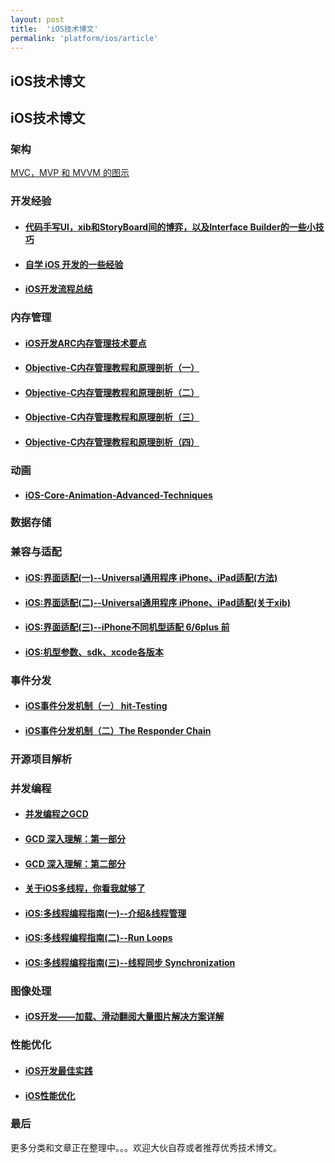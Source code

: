 ```yaml
---
layout: post
title:  'iOS技术博文'
permalink: 'platform/ios/article'
---
```


## iOS技术博文
## iOS技术博文

### 架构
[MVC，MVP 和 MVVM 的图示](http://www.ruanyifeng.com/blog/2015/02/mvcmvp_mvvm.html)

### 开发经验
* #### [代码手写UI，xib和StoryBoard间的博弈，以及Interface Builder的一些小技巧](http://onevcat.com/2013/12/code-vs-xib-vs-storyboard/)

* #### [自学 iOS 开发的一些经验](http://limboy.me/ios/2014/12/31/learning-ios.html)

* #### [iOS开发流程总结](http://mobile.51cto.com/hot-410540.htm)

### 内存管理
* #### [iOS开发ARC内存管理技术要点](http://www.cnblogs.com/flyFreeZn/p/4264220.html)

* #### [Objective-C内存管理教程和原理剖析（一）](http://blog.jobbole.com/66197/)

* #### [Objective-C内存管理教程和原理剖析（二）](http://blog.jobbole.com/66363/)

* #### [Objective-C内存管理教程和原理剖析（三）](http://blog.jobbole.com/66369/)

* #### [Objective-C内存管理教程和原理剖析（四）](http://blog.jobbole.com/66372/)

### 动画
* #### [iOS-Core-Animation-Advanced-Techniques](https://github.com/AttackOnDobby/iOS-Core-Animation-Advanced-Techniques)

### 数据存储

### 兼容与适配
* #### [iOS:界面适配(一)--Universal通用程序 iPhone、iPad适配(方法)](http://blog.csdn.net/houseq/article/details/39990343)

* #### [iOS:界面适配(二)--Universal通用程序 iPhone、iPad适配(关于xib)](http://blog.csdn.net/houseq/article/details/40047813)

* #### [iOS:界面适配(三)--iPhone不同机型适配 6/6plus 前](http://blog.csdn.net/houseq/article/details/40051207)

* #### [ iOS:机型参数、sdk、xcode各版本](http://blog.csdn.net/houseq/article/details/24474073)

### 事件分发
* #### [iOS事件分发机制（一） hit-Testing](http://suenblog.duapp.com/blog/100031/iOS%E4%BA%8B%E4%BB%B6%E5%88%86%E5%8F%91%E6%9C%BA%E5%88%B6%EF%BC%88%E4%B8%80%EF%BC%89%20hit-Testing)

* #### [iOS事件分发机制（二）The Responder Chain](http://suenblog.duapp.com/blog/100032/iOS%E4%BA%8B%E4%BB%B6%E5%88%86%E5%8F%91%E6%9C%BA%E5%88%B6%EF%BC%88%E4%BA%8C%EF%BC%89The%20Responder%20Chain)

### 开源项目解析

### 并发编程
* #### [并发编程之GCD](http://blog.xcodev.com/archives/gcd-intro/)

* #### [GCD 深入理解：第一部分](https://github.com/nixzhu/dev-blog/blob/master/2014-04-19-grand-central-dispatch-in-depth-part-1.md)

* #### [GCD 深入理解：第二部分](https://github.com/nixzhu/dev-blog/blob/master/2014-05-14-grand-central-dispatch-in-depth-part-2.md)

* #### [关于iOS多线程，你看我就够了](http://www.jianshu.com/p/0b0d9b1f1f19#)

* #### [iOS:多线程编程指南(一)--介绍&线程管理](http://blog.csdn.net/houseq/article/details/28418467)

* #### [ iOS:多线程编程指南(二)--Run Loops](http://blog.csdn.net/houseq/article/details/28597141)

* #### [iOS:多线程编程指南(三)--线程同步 Synchronization](http://blog.csdn.net/houseq/article/details/28865421)

### 图像处理
* #### [iOS开发——加载、滑动翻阅大量图片解决方案详解](http://blog.csdn.net/yiyaaixuexi/article/details/8252400)

### 性能优化
* #### [iOS开发最佳实践](https://github.com/futurice/ios-good-practices)

* #### [iOS性能优化](http://www.jianshu.com/p/9e1f0b44935c#)

### 最后
更多分类和文章正在整理中。。。欢迎大伙自荐或者推荐优秀技术博文。
